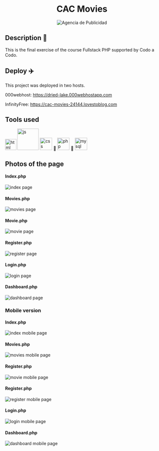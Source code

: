 <h1 align = "center">CAC Movies</h1>
<p align="center">
  <img src="https://readme-typing-svg.demolab.com/?lines=Ejercicio+2;Codo+a+Codo&font=Fira%20Code&center=true&width=380&height=50&duration=4000&pause=1000" alt="Agencia de Publicidad">
</p>

## Description 📝
This is the final exercise of the course Fullstack PHP supported by Codo a Codo.

## Deploy ✈️
This project was deployed in two hosts. 

000webhost: https://dried-lake.000webhostapp.com

InfinityFree: https://cac-movies-24144.lovestoblog.com

## Tools used
<div>
  <img src="./assets/img/html.png" alt="html" width="36.5px">
  <img src="./assets/img/js.png" alt="js" width="70px">
  <img src="./assets/img/css.png" alt="css" width="40px">
  ᲼
  <img src="./assets/img/php.png" alt="php" width="40px">
  ᲼
  <img src="./assets/img/mysql.png" alt="mysql" width="40px">
</div>

## Photos of the page
#### Index.php
<img src="./previews/index.jpeg" alt="index page">

#### Movies.php
<img src="./previews/movies.jpeg" alt="movies page">

#### Movie.php
<img src="./previews/movie.jpeg" alt="movie page">

#### Register.php
<img src="./previews/register.jpeg" alt="register page">

#### Login.php
<img src="./previews/login.jpeg" alt="login page">

#### Dashboard.php
<img src="./previews/dashboard.jpeg" alt="dashboard page">

### Mobile version
#### Index.php
<img src="./previews/mobile/index.jpeg" alt="index mobile page">

#### Movies.php
<img src="./previews/mobile/movies.jpeg" alt="movies mobile page">

#### Register.php
<img src="./previews/mobile/movie.jpeg" alt="movie mobile page">

#### Register.php
<img src="./previews/mobile/register.jpeg" alt="register mobile page">

#### Login.php
<img src="./previews/mobile/login.jpeg" alt="login mobile page">

#### Dashboard.php
<img src="./previews/mobile/dashboard.jpeg" alt="dashboard mobile page">


